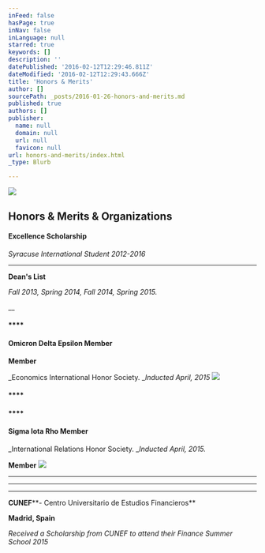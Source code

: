```yaml
---
inFeed: false
hasPage: true
inNav: false
inLanguage: null
starred: true
keywords: []
description: ''
datePublished: '2016-02-12T12:29:46.811Z'
dateModified: '2016-02-12T12:29:43.666Z'
title: 'Honors & Merits'
author: []
sourcePath: _posts/2016-01-26-honors-and-merits.md
published: true
authors: []
publisher:
  name: null
  domain: null
  url: null
  favicon: null
url: honors-and-merits/index.html
_type: Blurb

---
```

![](https://s3-us-west-2.amazonaws.com/the-grid-img/p/bd618a081dfeecfcdc6fcee4a5dc1b6e48206fbc.gif)

## Honors & Merits & Organizations

#### **Excellence Scholarship**

_Syracuse International Student 2012-2016_

****

**Dean's List**

_Fall 2013, Spring 2014, Fall 2014, Spring 2015\._

__

#### ****

#### **Omicron Delta Epsilon Member**

**Member**

_Economics International Honor Society. __Inducted April, 2015_
![](https://s3-us-west-2.amazonaws.com/the-grid-img/p/b86ef838088f8a409b8d152db57e32a3aa478669.jpg)

#### ****

#### ****

#### **Sigma Iota Rho Member**

_International Relations Honor Society. __Inducted April, 2015\._

**Member**
![](https://s3-us-west-2.amazonaws.com/the-grid-img/p/c5a57121c6529fec42692f0a23b36702e0739428.jpg)

****

****

****

**CUNEF****- Centro Universitario de Estudios Financieros**

**Madrid, Spain**

_Received a Scholarship from CUNEF to attend their Finance Summer School 2015_